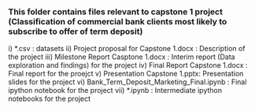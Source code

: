 
### This folder contains files relevant to capstone 1 project (Classification of commercial bank clients most likely to subscribe to offer of term deposit)

i) *.csv : datasets
ii) Project proposal for Capstone 1.docx : Description of the project
iii) Milestone Report Casptone 1.docx : Interim report (Data exploration and findings) for the project
iv) Final Report Capstone 1.docx : Final report for the proejct 
v) Presentation Capstone 1.pptx: Presentation slides for the project
vi) Bank_Term_Deposit_Marketing_Final.ipynb : Final ipython notebook for the project
vii) *.ipynb : Intermediate ipython notebooks for the project
